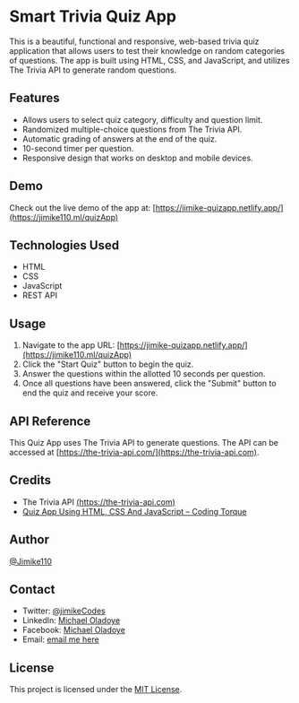 # Smart Trivia Quiz App
This is a beautiful, functional and responsive, web-based trivia quiz application that allows users to test their knowledge on random categories of questions. The app is built using HTML, CSS, and JavaScript, and utilizes The Trivia API to generate random questions.

## Features
- Allows users to select quiz category, difficulty and question limit.
- Randomized multiple-choice questions from The Trivia API.
- Automatic grading of answers at the end of the quiz.
- 10-second timer per question.
- Responsive design that works on desktop and mobile devices.

## Demo
Check out the live demo of the app at: [https://jimike-quizapp.netlify.app/](https://jimike110.ml/quizApp)

## Technologies Used
- HTML
- CSS
- JavaScript
- REST API

## Usage
1. Navigate to the app URL: [https://jimike-quizapp.netlify.app/](https://jimike110.ml/quizApp)
2. Click the "Start Quiz" button to begin the quiz.
3. Answer the questions within the allotted 10 seconds per question.
4. Once all questions have been answered, click the "Submit" button to end the quiz and receive your score.

## API Reference
This Quiz App uses The Trivia API to generate questions. The API can be accessed at [https://the-trivia-api.com/](https://the-trivia-api.com).

## Credits
- The Trivia API [(https://the-trivia-api.com)](https://the-trivia-api.com)
- [Quiz App Using HTML, CSS And JavaScript – Coding Torque](https://codingtorque.com/quiz-app-using-javascript/)

## Author
[@Jimike110](https://github.com/Jimike110)

## Contact
- Twitter: [@jimikeCodes](https://twitter.com/jimikeCodes)
- LinkedIn: [Michael Oladoye](https://www.linkedin.com/in/michael-oladoye-91ba88225)
- Facebook: [Michael Oladoye](https://facebook.com/michael.oladoye.129)
- Email: [email me here](mailto:oladoyemike@gmail.com)

## License
This project is licensed under the [MIT License](./LICENSE.md).
